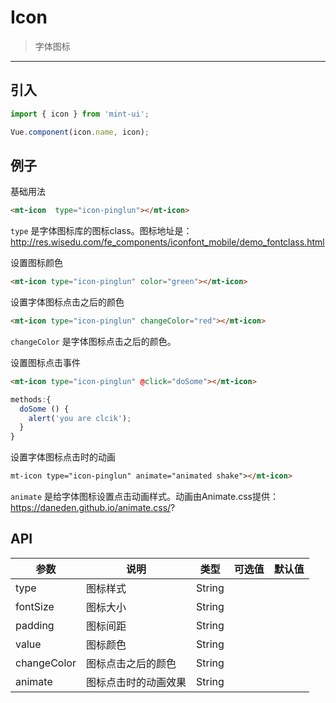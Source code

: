 # Icon

> 字体图标

----------


## 引入

```javascript
import { icon } from 'mint-ui';

Vue.component(icon.name, icon);
```

## 例子

基础用法

```html
<mt-icon  type="icon-pinglun"></mt-icon>
```

`type` 是字体图标库的图标class。图标地址是：http://res.wisedu.com/fe_components/iconfont_mobile/demo_fontclass.html

设置图标颜色

```html
<mt-icon type="icon-pinglun" color="green"></mt-icon>
```

设置字体图标点击之后的颜色
```html
<mt-icon type="icon-pinglun" changeColor="red"></mt-icon>
```
`changeColor` 是字体图标点击之后的颜色。

设置图标点击事件

```html
<mt-icon type="icon-pinglun" @click="doSome"></mt-icon>
```
```javascript
methods:{
  doSome () {
    alert('you are clcik');
  }
}
```
设置字体图标点击时的动画
```html
mt-icon type="icon-pinglun" animate="animated shake"></mt-icon>
```
`animate` 是给字体图标设置点击动画样式。动画由Animate.css提供：https://daneden.github.io/animate.css/?


## API
| 参数 | 说明 | 类型 | 可选值 | 默认值 |
|------|-------|---------|-------|--------|
| type  |  图标样式   | String    |    |     |
| fontSize | 图标大小 | String | | |
| padding  | 图标间距 | String | | |
| value | 图标颜色 | String | | |
| changeColor | 图标点击之后的颜色 | String | | |
| animate | 图标点击时的动画效果 | String | | |
